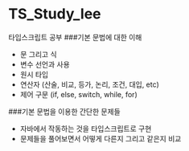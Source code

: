 # TS_Study_lee
타입스크립트 공부
###기본 문법에 대한 이해
- 문 그리고 식
- 변수 선언과 사용
- 원시 타입
- 연산자 (산술, 비교, 등가, 논리, 조건, 대입, etc)
- 제어 구문 (if, else, switch, while, for)

###기본 문법을 이용한 간단한 문제들
- 자바에서 작동하는 것을 타입스크립트로 구현
- 문제들을 풀어보면서 어떻게 다른지 그리고 같은지 비교
